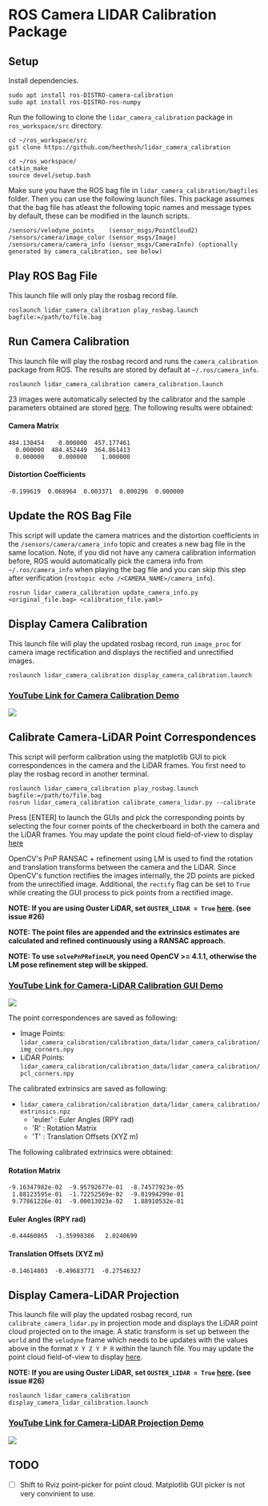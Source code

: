 # ROS Camera LIDAR Calibration Package

## Setup

Install dependencies.

```
sudo apt install ros-DISTRO-camera-calibration
sudo apt install ros-DISTRO-ros-numpy
```

Run the following to clone the `lidar_camera_calibration` package in `ros_workspace/src` directory.

```
cd ~/ros_workspace/src
git clone https://github.com/heethesh/lidar_camera_calibration

cd ~/ros_workspace/
catkin_make
source devel/setup.bash
```

Make sure you have the ROS bag file in `lidar_camera_calibration/bagfiles` folder. Then you can use the following launch files. This package assumes that the bag file has atleast the following topic names and message types by default, these can be modified in the launch scripts.

```
/sensors/velodyne_points    (sensor_msgs/PointCloud2)
/sensors/camera/image_color (sensor_msgs/Image)
/sensors/camera/camera_info (sensor_msgs/CameraInfo) (optionally generated by camera_calibration, see below)
```

## Play ROS Bag File

This launch file will only play the rosbag record file.

```
roslaunch lidar_camera_calibration play_rosbag.launch bagfile:=/path/to/file.bag
```

## Run Camera Calibration

This launch file will play the rosbag record and runs the `camera_calibration` package from ROS. The results are stored by default at `~/.ros/camera_info`.

```
roslaunch lidar_camera_calibration camera_calibration.launch
```

23 images were automatically selected by the calibrator and the sample parameters obtained are stored [here](calibration_data/camera_calibration/ost.yaml). The following results were obtained:

#### Camera Matrix

```
484.130454    0.000000  457.177461
  0.000000  484.452449  364.861413
  0.000000    0.000000    1.000000
```

#### Distortion Coefficients

```
-0.199619  0.068964  0.003371  0.000296  0.000000
```

## Update the ROS Bag File

This script will update the camera matrices and the distortion coefficients in the `/sensors/camera/camera_info` topic and creates a new bag file in the same location. Note, if you did not have any camera calibration information before, ROS would automatically pick the camera info from `~/.ros/camera_info` when playing the bag file and you can skip this step after verification (`rostopic echo /<CAMERA_NAME>/camera_info`).

```
rosrun lidar_camera_calibration update_camera_info.py <original_file.bag> <calibration_file.yaml>
```

## Display Camera Calibration

This launch file will play the updated rosbag record, run `image_proc` for camera image rectification and displays the rectified and unrectified images.

```
roslaunch lidar_camera_calibration display_camera_calibration.launch
```

### [YouTube Link for Camera Calibration Demo](https://youtu.be/8FHSmFBTL3U)

[<img src="https://github.com/heethesh/lidar_camera_calibration/blob/master/images/camera_calibration.png?raw=true">](https://youtu.be/8FHSmFBTL3U)

## Calibrate Camera-LiDAR Point Correspondences

This script will perform calibration using the matplotlib GUI to pick correspondences in the camera and the LiDAR frames. You first need to play the rosbag record in another terminal.

```
roslaunch lidar_camera_calibration play_rosbag.launch bagfile:=/path/to/file.bag
rosrun lidar_camera_calibration calibrate_camera_lidar.py --calibrate
```

Press [ENTER] to launch the GUIs and pick the corresponding points by selecting the four corner points of the checkerboard in both the camera and the LiDAR frames. You may update the point cloud field-of-view to display [here](https://github.com/heethesh/lidar_camera_calibration/blob/master/scripts/calibrate_camera_lidar.py#L232)  

OpenCV's PnP RANSAC + refinement using LM is used to find the rotation and translation transforms between the camera and the LiDAR. Since OpenCV's function rectifies the images internally, the 2D points are picked from the unrectified image. Additional, the `rectify` flag can be set to `True` while creating the GUI process to pick points from a rectified image.

**NOTE: If you are using Ouster LiDAR, set `OUSTER_LIDAR = True` [here](https://github.com/heethesh/lidar_camera_calibration/blob/master/scripts/calibrate_camera_lidar.py#L75). (see issue #26)**

**NOTE: The point files are appended and the extrinsics estimates are calculated and refined continuously using a RANSAC approach.**

**NOTE: To use `solvePnPRefineLM`, you need OpenCV >= 4.1.1, otherwise the LM pose refinement step will be skipped.**

### [YouTube Link for Camera-LiDAR Calibration GUI Demo](https://youtu.be/FgP8jZ_siJI)

[<img src="https://github.com/heethesh/lidar_camera_calibration/blob/master/images/gui_demo.png?raw=true">](https://youtu.be/FgP8jZ_siJI)

The point correspondences are saved as following:
- Image Points: `lidar_camera_calibration/calibration_data/lidar_camera_calibration/img_corners.npy`
- LiDAR Points: `lidar_camera_calibration/calibration_data/lidar_camera_calibration/pcl_corners.npy`

The calibrated extrinsics are saved as following:
- `lidar_camera_calibration/calibration_data/lidar_camera_calibration/extrinsics.npz`
    - 'euler' : Euler Angles (RPY rad)
    - 'R'     : Rotation Matrix
    - 'T'     : Translation Offsets (XYZ m)

The following calibrated extrinsics were obtained:

#### Rotation Matrix
```
-9.16347982e-02  -9.95792677e-01  -8.74577923e-05
 1.88123595e-01  -1.72252569e-02  -9.81994299e-01
 9.77861226e-01  -9.00013023e-02   1.88910532e-01
```

#### Euler Angles (RPY rad)

```
-0.44460865  -1.35998386   2.0240699
```

#### Translation Offsets (XYZ m)

```
-0.14614803  -0.49683771  -0.27546327
```

## Display Camera-LiDAR Projection

This launch file will play the updated rosbag record, run `calibrate_camera_lidar.py` in projection mode and displays the LiDAR point cloud projected on to the image. A static transform is set up between the `world` and the `velodyne` frame which needs to be updates with the values above in the format `X Y Z Y P R` within the launch file. You may update the point cloud field-of-view to display [here](https://github.com/heethesh/lidar_camera_calibration/blob/master/scripts/calibrate_camera_lidar.py#L383).

**NOTE: If you are using Ouster LiDAR, set `OUSTER_LIDAR = True` [here](https://github.com/heethesh/lidar_camera_calibration/blob/master/scripts/calibrate_camera_lidar.py#L75). (see issue #26)**

```
roslaunch lidar_camera_calibration display_camera_lidar_calibration.launch
```

### [YouTube Link for Camera-LiDAR Projection Demo](https://youtu.be/lu2HwMWESj8)

[<img src="https://github.com/heethesh/lidar_camera_calibration/blob/master/images/camera_lidar_calibrated.png?raw=true">](https://youtu.be/lu2HwMWESj8)

## TODO
- [ ] Shift to Rviz point-picker for point cloud. Matplotlib GUI picker is not very convinient to use.
